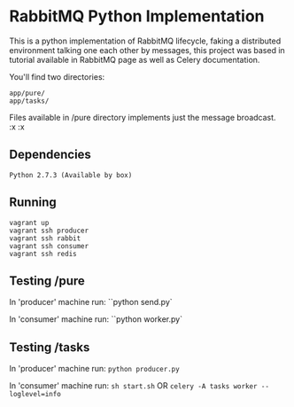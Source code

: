 # RabbitMQ Python Implementation

This is a python implementation of RabbitMQ lifecycle, faking a distributed environment talking one each other by
messages, this project was based in tutorial available in RabbitMQ page as well as Celery documentation.

You'll find two directories:

``app/pure/``<br/>
``app/tasks/``

Files available in /pure directory implements just the message broadcast.<br/>
:x
:x

## Dependencies

``Python 2.7.3 (Available by box)``<br/>

## Running

``vagrant up``<br/>
``vagrant ssh producer``<br/>
``vagrant ssh rabbit``<br/>
``vagrant ssh consumer``<br/>
``vagrant ssh redis``<br/>

## Testing /pure

In 'producer' machine run:
``python send.py`

In 'consumer' machine run:
``python worker.py`

## Testing /tasks

In 'producer' machine run:
``python producer.py``

In 'consumer' machine run:
``sh start.sh`` OR ``celery -A tasks worker --loglevel=info``
